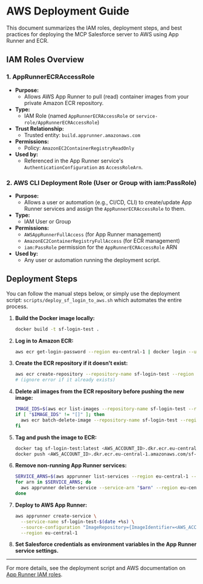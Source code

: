 # AWS Deployment Guide

This document summarizes the IAM roles, deployment steps, and best practices for deploying the MCP Salesforce server to AWS using App Runner and ECR.

## IAM Roles Overview

### 1. AppRunnerECRAccessRole
- **Purpose:**
  - Allows AWS App Runner to pull (read) container images from your private Amazon ECR repository.
- **Type:**
  - IAM Role (named `AppRunnerECRAccessRole` or `service-role/AppRunnerECRAccessRole`)
- **Trust Relationship:**
  - Trusted entity: `build.apprunner.amazonaws.com`
- **Permissions:**
  - Policy: `AmazonEC2ContainerRegistryReadOnly`
- **Used by:**
  - Referenced in the App Runner service's `AuthenticationConfiguration` as `AccessRoleArn`.

### 2. AWS CLI Deployment Role (User or Group with iam:PassRole)
- **Purpose:**
  - Allows a user or automation (e.g., CI/CD, CLI) to create/update App Runner services and assign the `AppRunnerECRAccessRole` to them.
- **Type:**
  - IAM User or Group
- **Permissions:**
  - `AWSAppRunnerFullAccess` (for App Runner management)
  - `AmazonEC2ContainerRegistryFullAccess` (for ECR management)
  - `iam:PassRole` permission for the `AppRunnerECRAccessRole` ARN
- **Used by:**
  - Any user or automation running the deployment script.

## Deployment Steps

You can follow the manual steps below, or simply use the deployment script: `scripts/deploy_sf_login_to_aws.sh` which automates the entire process.

1. **Build the Docker image locally:**
   ```sh
   docker build -t sf-login-test .
   ```
2. **Log in to Amazon ECR:**
   ```sh
   aws ecr get-login-password --region eu-central-1 | docker login --username AWS --password-stdin <AWS_ACCOUNT_ID>.dkr.ecr.eu-central-1.amazonaws.com
   ```
3. **Create the ECR repository if it doesn't exist:**
   ```sh
   aws ecr create-repository --repository-name sf-login-test --region eu-central-1
   # (ignore error if it already exists)
   ```
4. **Delete all images from the ECR repository before pushing the new image:**
   ```sh
   IMAGE_IDS=$(aws ecr list-images --repository-name sf-login-test --region eu-central-1 --query 'imageIds[*]' --output json)
   if [ "$IMAGE_IDS" != "[]" ]; then
     aws ecr batch-delete-image --repository-name sf-login-test --region eu-central-1 --image-ids "$IMAGE_IDS"
   fi
   ```
5. **Tag and push the image to ECR:**
   ```sh
   docker tag sf-login-test:latest <AWS_ACCOUNT_ID>.dkr.ecr.eu-central-1.amazonaws.com/sf-login-test:latest
   docker push <AWS_ACCOUNT_ID>.dkr.ecr.eu-central-1.amazonaws.com/sf-login-test:latest
   ```
6. **Remove non-running App Runner services:**
   ```sh
   SERVICE_ARNS=$(aws apprunner list-services --region eu-central-1 --query 'ServiceSummaryList[?Status!=`RUNNING`].ServiceArn' --output text)
   for arn in $SERVICE_ARNS; do
     aws apprunner delete-service --service-arn "$arn" --region eu-central-1 || true
   done
   ```
7. **Deploy to AWS App Runner:**
   ```sh
   aws apprunner create-service \
     --service-name sf-login-test-$(date +%s) \
     --source-configuration "ImageRepository={ImageIdentifier=<AWS_ACCOUNT_ID>.dkr.ecr.eu-central-1.amazonaws.com/sf-login-test:latest,ImageRepositoryType=ECR},AutoDeploymentsEnabled=true,AuthenticationConfiguration={AccessRoleArn=arn:aws:iam::<AWS_ACCOUNT_ID>:role/AppRunnerECRAccessRole}" \
     --region eu-central-1
   ```
8. **Set Salesforce credentials as environment variables in the App Runner service settings.**

---

For more details, see the deployment script and AWS documentation on [App Runner IAM roles](https://docs.aws.amazon.com/apprunner/latest/dg/manage-iam.html).

